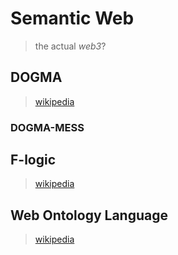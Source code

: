 # Semantic Web
> the actual _web3_?

## DOGMA
> [wikipedia](https://en.wikipedia.org/wiki/DOGMA)

### DOGMA-MESS


## F-logic
> [wikipedia](https://en.wikipedia.org/wiki/F-logic)

## Web Ontology Language
> [wikipedia](https://en.wikipedia.org/wiki/Web_Ontology_Language)

